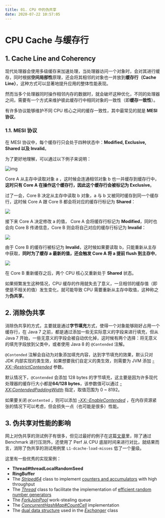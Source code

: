 ```yaml
---
title: 01. CPU 中的伪共享
date: 2020-07-22 10:57:05
---
```

# CPU Cache 与缓存行

## 1. Cache Line and Coherency

现代处理器会使用多级缓存来加速处理，当处理器访问一个对象时，会对其进行缓存，同时根据**空间局部性**原理，还会将其相邻的对象也一并放到**缓存行（Cache Line）**，这种方式可以显著地提升应用的整体性能表现。

然而当多个处理器同时操作相邻内存的数据时，就会破坏这种优化，不同的处理器之间，需要有一个方式来维护彼此缓存行中相同对象的一致性（即**缓存一致性**）。

有许多协议能够维护不同 CPU 核心之间的缓存一致性，其中最常见的就是 **MESI 协议**。

### 1.1. MESI 协议

在 MESI 协议中，每个缓存行只会处于四种状态中：**Modified, Exclusive, Shared 以及 Invalid**。

为了更好地理解，可以通过以下例子来说明：

![img](https://www.baeldung.com/wp-content/uploads/2020/07/false-sharing-exclusive-1.png)

Core A 从主存中读取对象 a ，这时候会连通相邻对象 b 也一并缓存到缓存行中，**这时只有 Core A 在操作这个缓存行，因此这个缓存行会被标记为 Exclusive**。

过了一会，Core B 决定从主存中读取 b 对象，a 与 b 又被同时缓存到同一个缓存行，这时候 Core A 跟 Core B 都会将对应的缓存行标记为 **Shared**：

![](https://www.baeldung.com/wp-content/uploads/2020/07/false-sharing-shared.png)



接下来 Core A 决定修改 a 的值， Core A 会将缓存行标记为 **Modified**，同时也会向 Core B 传递信息，Core B 则会将自己对应的缓存行标记为 **Invalid**：

![](https://www.baeldung.com/wp-content/uploads/2020/07/false-sharing-invalid.png)

由于 Core B 的缓存行被标记为 **Invalid**，这时候如果要读取 b，只能重新从主存中获取，**同时为了缓存 a 最新的值，还会触发 Core A 将 a 提前 flush 到主存中**。  

![](https://www.baeldung.com/wp-content/uploads/2020/07/false-sharing-flush.png)



在 Core B 重新缓存之后，两个 CPU 核心又重新处于 **Shared** 状态。

如果频繁发生这种情况，CPU 缓存的作用就失去了意义，一旦相邻的缓存值（即使是不相关的值）发生变化，就可能导致 CPU 需要重新从主存中取值，这种称之为**伪共享**。

## 2. 消除伪共享

消除伪共享的方式，主要就是通过**字节填充**方式，使得一个对象能够刚好占用一个缓存行，在 Java 7 之前，都是通过添加一些无实际意义的字段来进行填充，但从 Java 7 开始，一些无意义的字段会被自动优化掉，这时候有两个选择：将无意义的填充字段放到父类中，或者使用 Java 8 的 `@Contended` 注解。

`@Contended` 注解会自动为对象添加填充内容，达到字节填充的效果，默认只对 JDK 内部实现的类生效，如果想要我们自定义的类生效，则需要为 JVM 添加  *[-XX:-RestrictContended](https://github.com/openjdk/jdk/blob/195c45a0e11207e15c277e7671b2a82b8077c5fb/src/hotspot/share/runtime/globals.hpp#L777)* 参数。

默认情况下，`@Contended` 会添加 128 bytes 的字节填充，这主要是因为许多现代处理器的缓存行大小都是**64/128 bytes**，该参数值可以通过  *[-XX:ContendedPaddingWidth](https://github.com/openjdk/jdk/blob/7436ef236e4826f93df1af53c4aa73429afde41f/src/hotspot/share/runtime/globals.hpp#L769)* 指定，取值范围为 0 ~ 8192。

如果要关闭 `@Contented` ，则可以添加 *[-XX:-EnableContended](https://github.com/openjdk/jdk/blob/7436ef236e4826f93df1af53c4aa73429afde41f/src/hotspot/share/runtime/globals.hpp#L774)* ，在内存资源紧张的情况下可以考虑，但会损失一点（也可能是很多）性能。

## 3. 伪共享对性能的影响

网上对伪共享的测试例子有很多，但见过最好的例子在这篇[文章](https://www.baeldung.com/java-false-sharing-contended#example)里，除了通过 Benchmark 进行压测外，还使用了 Perf 从 CPU 底层时间来进行对比，就结果而言，消除了伪共享的测试用例里 `L1-dcache-load-misses` 低了一个量级。

这里有一些优秀的实现案例：

*  **Thread\#threadLocalRandomSeed**
*  **RingBuffer**
*  The *[Striped64](https://github.com/openjdk/jdk/blob/195c45a0e11207e15c277e7671b2a82b8077c5fb/src/java.base/share/classes/java/util/concurrent/atomic/Striped64.java#L124)* class to implement [counters and accumulators](https://www.baeldung.com/java-longadder-and-longaccumulator#dynamic-striping) with high throughput
*  The *[Thread](https://github.com/openjdk/jdk/blob/b0e1ee4b3b345b729d14b897d503777ff779d573/src/java.base/share/classes/java/lang/Thread.java#L2059)* class to facilitate the implementation of [efficient random number generators](https://www.baeldung.com/java-thread-local-random#implementation-details)
*  The *[ForkJoinPool](https://github.com/openjdk/jdk/blob/1e8806fd08aef29029878a1c80d6ed39fdbfe182/src/java.base/share/classes/java/util/concurrent/ForkJoinPool.java#L774)* work-stealing queue
*  The *[ConcurrentHashMap#CountCell](https://github.com/openjdk/jdk/blob/f29d1d172b82a3481f665999669daed74455ae55/src/java.base/share/classes/java/util/concurrent/ConcurrentHashMap.java#L2565)* implementation
*  The [dual data structure](http://www.cs.rochester.edu/research/synchronization/pseudocode/duals.html) used in the *[Exchanger](https://github.com/openjdk/jdk/blob/4d1445f42ee5fd98609cb9977a648bf58ec2c6c7/src/java.base/share/classes/java/util/concurrent/Exchanger.java#L305)* class

